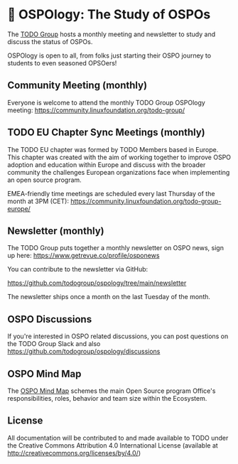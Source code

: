 # 📖 OSPOlogy: The Study of OSPOs

The [TODO Group](https://todogroup.org) hosts a monthly meeting and newsletter to study and discuss the status of OSPOs.

OSPOlogy is open to all, from folks just starting their OSPO journey to students to even seasoned OPSOers!

## Community Meeting (monthly)

Everyone is welcome to attend the monthly TODO Group OSPOlogy meeting: https://community.linuxfoundation.org/todo-group/

## TODO EU Chapter Sync Meetings (monthly)

The TODO EU chapter was formed by TODO Members based in Europe. This chapter was created with the aim of working together to improve OSPO adoption and education within Europe and discuss with the broader community the challenges European organizations face when implementing an open source program.

EMEA-friendly time meetings are scheduled every last Thursday of the month at 3PM (CET): https://community.linuxfoundation.org/todo-group-europe/

## Newsletter (monthly)

The TODO Group puts together a monthly newsletter on OSPO news, sign up here: https://www.getrevue.co/profile/osponews

You can contribute to the newsletter via GitHub:

https://github.com/todogroup/ospology/tree/main/newsletter

The newsletter ships once a month on the last Tuesday of the month.

## OSPO Discussions

If you're interested in OSPO related discussions, you can post questions on the TODO Group Slack and also https://github.com/todogroup/ospology/discussions

## OSPO Mind Map

The [OSPO Mind Map](https://github.com/todogroup/ospology/tree/main/ospo-mindmap) schemes the main Open Source program Office's responsibilities, roles, behavior and team size within the Ecosystem.

## License

All documentation will be contributed to and made available to TODO under the Creative Commons Attribution 4.0 International License (available at http://creativecommons.org/licenses/by/4.0/)
